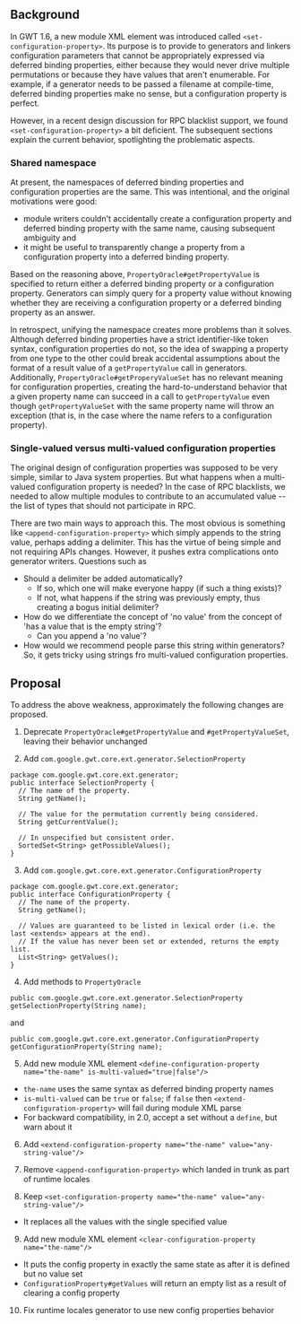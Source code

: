 ## Background
In GWT 1.6, a new module XML element was introduced called `<set-configuration-property>`. Its purpose is to provide to generators and linkers configuration parameters that cannot be appropriately expressed via deferred binding properties,
either because they would never drive multiple permutations or because they have values that aren't enumerable. For example, if a generator needs to be passed a filename at compile-time, deferred binding properties make no sense, but a configuration property is perfect.

However, in a recent design discussion for RPC blacklist support, we found `<set-configuration-property>` a bit deficient. The subsequent sections explain the current behavior, spotlighting the problematic aspects.

### Shared namespace
At present, the namespaces of deferred binding properties and configuration properties are the same. This was intentional, and the original motivations were good:

  * module writers couldn't accidentally create a configuration property and deferred binding property with the same name, causing subsequent ambiguity and
  * it might be useful to transparently change a property from a configuration property into a deferred binding property.

Based on the reasoning above, `PropertyOracle#getPropertyValue` is specified to return either a deferred binding property or a configuration property. Generators can simply query for a property value without knowing whether they are receiving a configuration property or a deferred binding property as an answer.

In retrospect, unifying the namespace creates more problems than it solves.
Although deferred binding properties have a strict identifier-like token syntax, configuration properties do not,
so the idea of swapping a property from one type to the other could break accidental assumptions about the format of a result value of a `getPropertyValue` call in generators.
Additionally, `PropertyOracle#getProperyValueSet` has no relevant meaning for configuration properties,
creating the hard-to-understand behavior that a given property name can succeed in a call to `getPropertyValue`
even though `getPropertyValueSet` with the same property name will throw an exception (that is, in the case where the name refers to a configuration property).

### Single-valued versus multi-valued configuration properties
The original design of configuration properties was supposed to be very simple, similar to Java system properties.
But what happens when a multi-valued configuration property is needed?
In the case of RPC blacklists, we needed to allow multiple modules to contribute to an accumulated value -- the list of types that should not participate in RPC.

There are two main ways to approach this. The most obvious is something like `<append-configuration-property>` which simply appends to the string value, perhaps adding a delimiter.
This has the virtue of being simple and not requiring APIs changes.
However, it pushes extra complications onto generator writers.
Questions such as
  * Should a delimiter be added automatically?
    * If so, which one will make everyone happy (if such a thing exists)?
    * If not, what happens if the string was previously empty, thus creating a bogus initial delimiter?
  * How do we differentiate the concept of 'no value' from the concept of 'has a value that is the empty string'?
    * Can you append a 'no value'?
  * How would we recommend people parse this string within generators?
So, it gets tricky using strings fro multi-valued configuration properties.

## Proposal
To address the above weakness, approximately the following changes are proposed.

1) Deprecate `PropertyOracle#getPropertyValue` and `#getPropertyValueSet`, leaving their behavior unchanged

2) Add `com.google.gwt.core.ext.generator.SelectionProperty`
```
package com.google.gwt.core.ext.generator;
public interface SelectionProperty {
  // The name of the property.
  String getName();

  // The value for the permutation currently being considered.
  String getCurrentValue();

  // In unspecified but consistent order.
  SortedSet<String> getPossibleValues(); 
}
```

3) Add `com.google.gwt.core.ext.generator.ConfigurationProperty`
```
package com.google.gwt.core.ext.generator;
public interface ConfigurationProperty {
  // The name of the property.
  String getName(); 

  // Values are guaranteed to be listed in lexical order (i.e. the last <extends> appears at the end).
  // If the value has never been set or extended, returns the empty list.
  List<String> getValues();
}
```

4) Add methods to `PropertyOracle`
```
public com.google.gwt.core.ext.generator.SelectionProperty getSelectionProperty(String name);
```
and
```
public com.google.gwt.core.ext.generator.ConfigurationProperty getConfigurationProperty(String name);
```

5) Add new module XML element `<define-configuration-property name="the-name" is-multi-valued="true|false"/>`
  * `the-name` uses the same syntax as deferred binding property names
  * `is-multi-valued` can be `true` or `false`; if `false` then `<extend-configuration-property>` will fail during module XML parse
  * For backward compatibility, in 2.0, accept a set without a `define`, but warn about it

6) Add `<extend-configuration-property name="the-name" value="any-string-value"/>`

7) Remove `<append-configuration-property>` which landed in trunk as part of runtime locales

8) Keep `<set-configuration-property name="the-name" value="any-string-value"/>`
  * It replaces all the values with the single specified value

9) Add new module XML element `<clear-configuration-property name="the-name"/>`
  * It puts the config property in exactly the same state as after it is defined but no value set
  * `ConfigurationProperty#getValues` will return an empty list as a result of clearing a config property

10) Fix runtime locales generator to use new config properties behavior